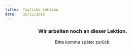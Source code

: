 ```yaml
---
title:  Tägliche Lektion
date:   18/12/2018
---
```


### <center>Wir arbeiten noch an dieser Lektion.</center>
<center>Bitte komme später zurück.</center>